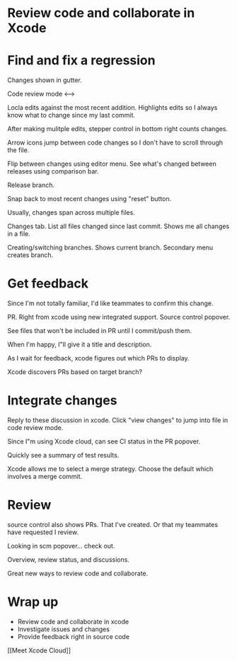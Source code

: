 # Review code and collaborate in Xcode
# Find and fix a regression
Changes shown in gutter.

Code review mode <-->

Locla edits against the most recent addition.  Highlights edits so I always know what to change since my last commit.

After making mulitple edits, stepper control in bottom right counts changes.

Arrow icons jump between code changes so I don't have to scroll through the file.

Flip between changes using editor menu.  See what's changed between releases using comparison bar.

Release branch.

Snap back to most recent changes using "reset" button.

Usually, changes span across multiple files.  

Changes tab.  List all files changed since last commit.  Shows me all changes in a file. 

Creating/switching branches.  Shows current branch.  Secondary menu creates branch.


# Get feedback

Since I'm not totally familiar, I'd like teammates to confirm this change.

PR.  Right from xcode using new integrated support.  Source control popover.

See files that won't be included in PR until I commit/push them.

When I'm happy, I"ll give it a title and description.

As I wait for feedback, xcode figures out which PRs to display.

 Xcode discovers PRs based on target branch?
 
# Integrate changes
Reply to these discussion in xcode.  Click "view changes" to jump into file in code review mode.

Since I"m using Xcode cloud, can see CI status in the PR popover.

Quickly see a summary of test results.

Xcode allows me to select a merge strategy.  Choose the default which involves a merge commit.
# Review
source control also shows PRs.  That I've created.  Or that my teammates have requested I review.

Looking in scm popover... check out.

Overview, review status, and discussions.  

Great new ways to review code and collaborate.

# Wrap up
* Review code and collaborate in xcode
* Investigate issues and changes
* Provide feedback right in source code

[[Meet Xcode Cloud]]




